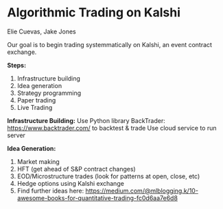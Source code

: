 # Algorithmic Trading on Kalshi

Elie Cuevas, Jake Jones

Our goal is to begin trading systemmatically on Kalshi, an event contract exchange. 

**Steps:**
1. Infrastructure building
2. Idea generation
3. Strategy programming
4. Paper trading
5. Live Trading

**Infrastructure Building:**
    Use Python library BackTrader: https://www.backtrader.com/ to backtest & trade
    Use cloud service to run server

**Idea Generation:**
1. Market making
2. HFT (get ahead of S&P contract changes)
3. EOD/Microstructure trades (look for patterns at open, close, etc)
4. Hedge options using Kalshi exchange
5. Find further ideas here: https://medium.com/@mlblogging.k/10-awesome-books-for-quantitative-trading-fc0d6aa7e6d8
